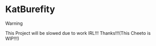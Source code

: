 # KatBurefity

> [!WARNING]
> This Project will be slowed due to work IRL!!! Thanks!!!(This Cheeto is WIP!!!)
